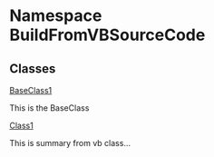 ﻿# Namespace BuildFromVBSourceCode

## Classes

[BaseClass1](BuildFromVBSourceCode.BaseClass1.md)

This is the BaseClass

[Class1](BuildFromVBSourceCode.Class1.md)

This is summary from vb class...

